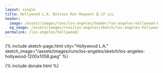 ```yaml
---
layout: single
title: Hollywood L.A. Bitcoin Run Request ₿ 🏃‍♂️ 🇺🇸
header:
  image: /assets/images/runs/los-angeles/header/los-angeles-hollywood-background-header-2048x450.jpeg
  og_image: /assets/images/runs/los-angeles/sketch/los-angeles-hollywood-1200x1058.jpeg
permalink: /los-angeles/hollywood/
---
```


{% include sketch-page.html city="Hollywood L.A." sketch_image="/assets/images/runs/los-angeles/sketch/los-angeles-hollywood-1200x1058.jpeg" %} 
 
{% include donate.html %}  


